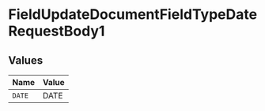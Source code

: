 # FieldUpdateDocumentFieldTypeDateRequestBody1


## Values

| Name   | Value  |
| ------ | ------ |
| `DATE` | DATE   |